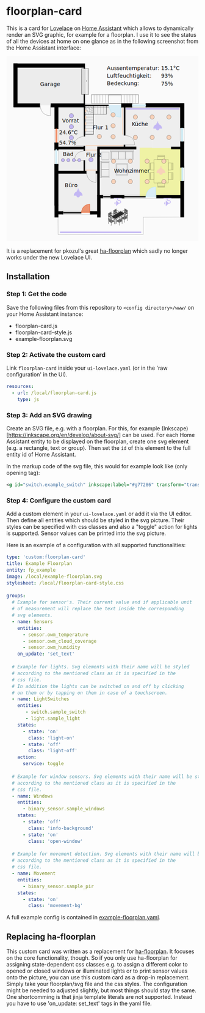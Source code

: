 # floorplan-card
This is a card for [Lovelace](https://www.home-assistant.io/lovelace) on [Home Assistant](https://www.home-assistant.io/)
which allows to dynamically render an SVG graphic, for example for a floorplan.
I use it to see the status of all the devices at home on one glance as in the following screenshot from the Home
Assistant interface:

![floorplan-card in action](img/floorplan-card_in_action.png)


It is a replacement for pkozul's great [ha-floorplan](https://github.com/pkozul/ha-floorplan) which sadly no longer
works under the new Lovelace UI.

## Installation

### Step 1: Get the code

Save the following files from this repository to `<config directory>/www/` on your Home Assistant instance:

- floorplan-card.js
- floorplan-card-style.js
- example-floorplan.svg


### Step 2: Activate the custom card

Link `floorplan-card` inside your `ui-lovelace.yaml` (or in the 'raw configuration' in the UI).

```yaml
resources:
  - url: /local/floorplan-card.js
    type: js
```


### Step 3: Add an SVG drawing

Create an SVG file, e.g. with a floorplan. For this, for example
(Inkscape)[https://inkscape.org/en/develop/about-svg/] can be used.
For each Home Assistant entity to be displayed on the floorplan,
create one svg element (e.g. a rectangle, text or group).
Then set the `id` of this element to the full entity id of
Home Assistant.

In the markup code of the svg file, this would for example look like
(only opening tag):
```svg
<g id="switch.example_switch" inkscape:label="#g77286" transform="translate(2.1166667,-3.7041667)">
```


### Step 4: Configure the custom card

Add a custom element in your `ui-lovelace.yaml` or add it via the UI editor.
Then define all entities which should be styled in the svg picture.
Their styles can be specified with css classes and also a "toggle" action for
lights is supported.
Sensor values can be printed into the svg picture.

Here is an example of a configuration with all supported functionalities:

```yaml
type: 'custom:floorplan-card'
title: Example Floorplan
entity: fp_example
image: /local/example-floorplan.svg
stylesheet: /local/floorplan-card-style.css

groups:
  # Example for sensor's. Their current value and if applicable unit
  # of measurement will replace the text inside the corresponding
  # svg elements.
  - name: Sensors
    entities:
      - sensor.owm_temperature
      - sensor.owm_cloud_coverage
      - sensor.owm_humidity
    on_update: 'set_text'

  # Example for lights. Svg elements with their name will be styled
  # according to the mentioned class as it is specified in the
  # css file.
  # In addition the lights can be switched on and off by clicking
  # on them or by tapping on them in case of a touchscreen.
  - name: LightSwitches
    entities:
       - switch.sample_switch
       - light.sample_light
    states:
      - state: 'on'
        class: 'light-on'
      - state: 'off'
        class: 'light-off'
    action:
      service: toggle

  # Example for window sensors. Svg elements with their name will be styled
  # according to the mentioned class as it is specified in the
  # css file.
  - name: Windows
    entities:
      - binary_sensor.sample_windows
    states:
      - state: 'off'
        class: 'info-background'
      - state: 'on'
        class: 'open-window'

  # Example for movement detection. Svg elements with their name will be styled
  # according to the mentioned class as it is specified in the
  # css file.
  - name: Movement
    entities:
      - binary_sensor.sample_pir
    states:
      - state: 'on'
        class: 'movement-bg'
```

A full example config is contained in [example-floorplan.yaml](example-floorplan.yaml).


## Replacing ha-floorplan
This custom card was written as a replacement for [ha-floorplan](https://github.com/pkozul/ha-floorplan).
It focuses on the core functionality, though.
So if you only use ha-floorplan for assigning state-dependent css classes e.g. to
assign a different color to opened or closed windows or illuminated lights or to
print sensor values onto the picture, you can use this custom card as a drop-in replacement.
Simply take your floorplan/svg file and the css styles. The configuration might be
needed to adjusted slightly, but most things should stay the same.
One shortcomming is that jinja template literals are not supported. Instead
you have to use 'on_update: set_text' tags in the yaml file.
